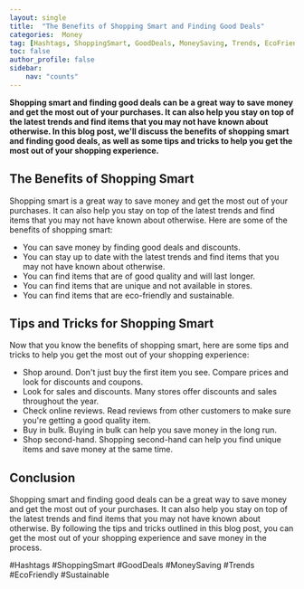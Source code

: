 ```yaml
---
layout: single
title:  "The Benefits of Shopping Smart and Finding Good Deals"
categories:  Money
tag: [Hashtags, ShoppingSmart, GoodDeals, MoneySaving, Trends, EcoFriendly, Sustainable, ]
toc: false
author_profile: false
sidebar:
    nav: "counts"
---
```

    
**Shopping smart and finding good deals can be a great way to save money and get the most out of your purchases. It can also help you stay on top of the latest trends and find items that you may not have known about otherwise. In this blog post, we'll discuss the benefits of shopping smart and finding good deals, as well as some tips and tricks to help you get the most out of your shopping experience.**

## The Benefits of Shopping Smart

Shopping smart is a great way to save money and get the most out of your purchases. It can also help you stay on top of the latest trends and find items that you may not have known about otherwise. Here are some of the benefits of shopping smart:

- You can save money by finding good deals and discounts.
- You can stay up to date with the latest trends and find items that you may not have known about otherwise.
- You can find items that are of good quality and will last longer.
- You can find items that are unique and not available in stores.
- You can find items that are eco-friendly and sustainable.

## Tips and Tricks for Shopping Smart

Now that you know the benefits of shopping smart, here are some tips and tricks to help you get the most out of your shopping experience:

- Shop around. Don't just buy the first item you see. Compare prices and look for discounts and coupons.
- Look for sales and discounts. Many stores offer discounts and sales throughout the year.
- Check online reviews. Read reviews from other customers to make sure you're getting a good quality item.
- Buy in bulk. Buying in bulk can help you save money in the long run.
- Shop second-hand. Shopping second-hand can help you find unique items and save money at the same time.

## Conclusion

Shopping smart and finding good deals can be a great way to save money and get the most out of your purchases. It can also help you stay on top of the latest trends and find items that you may not have known about otherwise. By following the tips and tricks outlined in this blog post, you can get the most out of your shopping experience and save money in the process. 

#Hashtags 
#ShoppingSmart #GoodDeals #MoneySaving #Trends #EcoFriendly #Sustainable